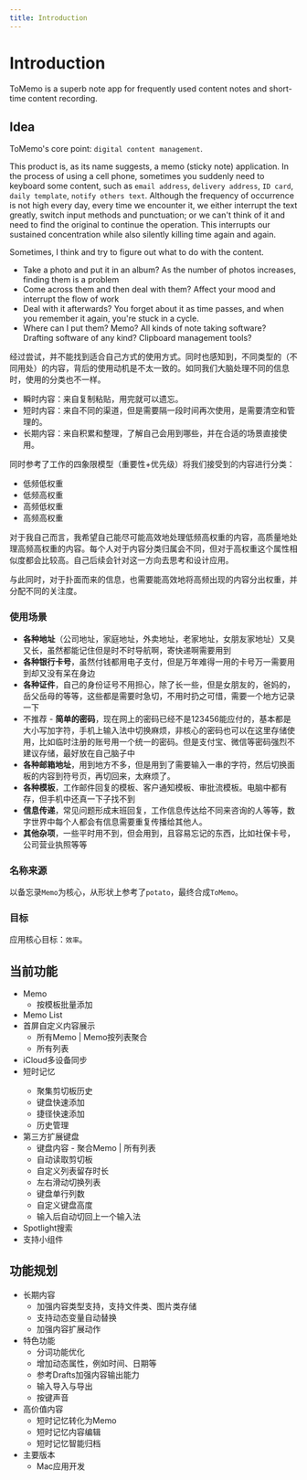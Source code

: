 ```yaml
---
title: Introduction
---
```

# Introduction

ToMemo is a superb note app for frequently used content notes and short-time content recording.

## Idea

ToMemo's core point: `digital content management`.

This product is, as its name suggests, a memo (sticky note) application. In the process of using a cell phone, sometimes you suddenly need to keyboard some content, such as `email address`, `delivery address`, `ID card`, `daily template`, `notify others text`. Although the frequency of occurrence is not high every day, every time we encounter it, we either interrupt the text greatly, switch input methods and punctuation; or we can't think of it and need to find the original to continue the operation. This interrupts our sustained concentration while also silently killing time again and again.

Sometimes, I think and try to figure out what to do with the content.

- Take a photo and put it in an album? As the number of photos increases, finding them is a problem
- Come across them and then deal with them? Affect your mood and interrupt the flow of work
- Deal with it afterwards? You forget about it as time passes, and when you remember it again, you're stuck in a cycle.
- Where can I put them? Memo? All kinds of note taking software? Drafting software of any kind? Clipboard management tools?

经过尝试，并不能找到适合自己方式的使用方式。同时也感知到，不同类型的（不同用处）的内容，背后的使用动机是不太一致的。如同我们大脑处理不同的信息时，使用的分类也不一样。
- 瞬时内容：来自复制粘贴，用完就可以遗忘。
- 短时内容：来自不同的渠道，但是需要隔一段时间再次使用，是需要清空和管理的。
- 长期内容：来自积累和整理，了解自己会用到哪些，并在合适的场景直接使用。

同时参考了工作的四象限模型（重要性+优先级）将我们接受到的内容进行分类：
- 低频低权重
- 低频高权重
- 高频低权重
- 高频高权重

对于我自己而言，我希望自己能尽可能高效地处理低频高权重的内容，高质量地处理高频高权重的内容。每个人对于内容分类归属会不同，但对于高权重这个属性相似度都会比较高。自己后续会针对这一方向去思考和设计应用。

与此同时，对于扑面而来的信息，也需要能高效地将高频出现的内容分出权重，并分配不同的关注度。

### 使用场景
- **各种地址**（公司地址，家庭地址，外卖地址，老家地址，女朋友家地址）又臭又长，虽然都能记住但是时不时导航啊，寄快递啊需要用到
- **各种银行卡号**，虽然付钱都用电子支付，但是万年难得一用的卡号万一需要用到却又没有呆在身边
- **各种证件**，自己的身份证号不用担心，除了长一些，但是女朋友的，爸妈的，岳父岳母的等等，这些都是需要时急切，不用时扔之可惜，需要一个地方记录一下
- 不推荐 - **简单的密码**，现在网上的密码已经不是123456能应付的，基本都是大小写加字符，手机上输入法中切换麻烦，非核心的密码也可以在这里存储使用，比如临时注册的账号用一个统一的密码。但是支付宝、微信等密码强烈不建议存储，最好放在自己脑子中
- **各种邮箱地址**，用到地方不多，但是用到了需要输入一串的字符，然后切换面板的内容到符号页，再切回来，太麻烦了。
- **各种模板**，工作邮件回复的模板、客户通知模板、审批流模板。电脑中都有存，但手机中还真一下子找不到
- **信息传递**，常见问题形成末班回复，工作信息传达给不同来咨询的人等等，数字世界中每个人都会有信息需要重复传播给其他人。
- **其他杂项**，一些平时用不到，但会用到，且容易忘记的东西，比如社保卡号，公司营业执照等等

### 名称来源
以备忘录`Memo`为核心，从形状上参考了`potato`，最终合成`ToMemo`。

### 目标

应用核心目标：`效率`。

## 当前功能
- Memo
    - 按模板批量添加
- Memo List
- 首屏自定义内容展示 
    - 所有Memo | Memo按列表聚合
    - 所有列表
- iCloud多设备同步
- 短时记忆 <Badge type="danger" text="LAB" vertical="middle" />
    - 聚集剪切板历史
    - 键盘快速添加
    - 捷径快速添加
    - 历史管理
- 第三方扩展键盘
    - 键盘内容 - 聚合Memo | 所有列表 <Badge type="danger" text="LAB" vertical="middle" />
    - 自动读取剪切板 <Badge type="danger" text="LAB" vertical="middle" /> 
    - 自定义列表留存时长
    - 左右滑动切换列表 
    - 键盘单行列数 
    - 自定义键盘高度
    - 输入后自动切回上一个输入法 
- Spotlight搜索 
- 支持小组件


## 功能规划
- 长期内容
    - 加强内容类型支持，支持文件类、图片类存储
    - 支持动态变量自动替换
    - 加强内容扩展动作
- 特色功能
    - 分词功能优化
    - 增加动态属性，例如时间、日期等
    - 参考Drafts加强内容输出能力
    - 输入导入与导出
    - 按键声音
- 高价值内容
    - 短时记忆转化为Memo
    - 短时记忆内容编辑
    - 短时记忆智能归档
- 主要版本
    - Mac应用开发